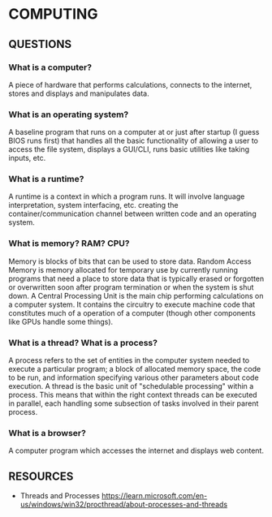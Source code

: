 # COMPUTING

## QUESTIONS

### What is a computer?

A piece of hardware that performs calculations, connects to the internet, stores and displays and manipulates data.

### What is an operating system?

A baseline program that runs on a computer at or just after startup (I guess BIOS runs first) that handles all the basic functionality of allowing a user to access the file system, displays a GUI/CLI, runs basic utilities like taking inputs, etc.

### What is a runtime?

A runtime is a context in which a program runs. It will involve language interpretation, system interfacing, etc. creating the container/communication channel between written code and an operating system.

### What is memory? RAM? CPU?

Memory is blocks of bits that can be used to store data. Random Access Memory is memory allocated for temporary use by currently running programs that need a place to store data that is typically erased or forgotten or overwritten soon after program termination or when the system is shut down. A Central Processing Unit is the main chip performing calculations on a computer system. It contains the circuitry to execute machine code that constitutes much of a operation of a computer (though other components like GPUs handle some things).

### What is a thread? What is a process?

A process refers to the set of entities in the computer system needed to execute a particular program; a block of allocated memory space, the code to be run, and information specifying various other parameters about code execution. A thread is the basic unit of "schedulable processing" within a process. This means that within the right context threads can be executed in parallel, each handling some subsection of tasks involved in their parent process.

### What is a browser?

A computer program which accesses the internet and displays web content.


## RESOURCES

- Threads and Processes
  https://learn.microsoft.com/en-us/windows/win32/procthread/about-processes-and-threads
